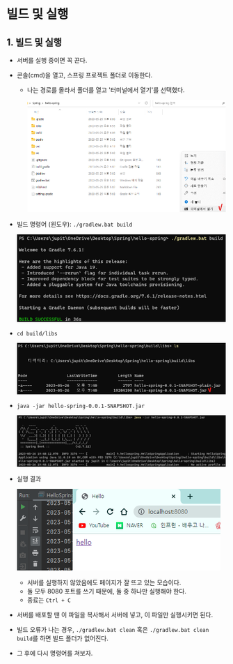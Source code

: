 # 빌드 및 실행

## 1. 빌드 및 실행

- 서버를 실행 중이면 꼭 끈다.

- 콘솔(cmd)을 열고, 스프링 프로젝트 폴더로 이동한다.

  - 나는 경로를 몰라서 폴더를 열고 '터미널에서 열기'를 선택했다.

    ![image-20230526193848432](Assets/04_빌드_및_실행.assets/image-20230526193848432.png)



- 빌드 명령어 (윈도우): `./gradlew.bat build`

  ![image-20230526194131190](Assets/04_빌드_및_실행.assets/image-20230526194131190.png)



- `cd build/libs`

  ![image-20230526194746004](Assets/04_빌드_및_실행.assets/image-20230526194746004.png)



- `java -jar hello-spring-0.0.1-SNAPSHOT.jar`

  ![image-20230526194842091](Assets/04_빌드_및_실행.assets/image-20230526194842091.png)



- 실행 결과

  ![image-20230526194939733](Assets/04_빌드_및_실행.assets/image-20230526194939733.png)

  - 서버를 실행하지 않았음에도 페이지가 잘 뜨고 있는 모습이다.
  - 둘 모두 8080 포트를 쓰기 때문에, 둘 중 하나만 실행해야 한다.
  - 종료는 `Ctrl + C`



- 서버를 배포할 땐 이 파일을 복사해서 서버에 넣고, 이 파일만 실행시키면 된다.



- 빌드 오류가 나는 경우, `./gradlew.bat clean` 혹은 `./gradlew.bat clean build`를 하면 빌드 폴더가 없어진다.
- 그 후에 다시 명령어를 쳐보자.
